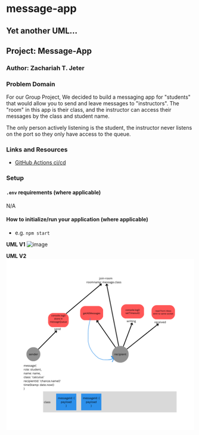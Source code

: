 # message-app
## Yet another UML...

## Project: Message-App

### Author: Zachariah T. Jeter

### Problem Domain
For our Group Project, We decided to build a messaging app for "students" that would allow you to send and leave messages to "instructors". The "room" in this app is their class, and the instructor can access their messages by the class and student name.

The only person actively listening is the student, the instructor never listens on the port so they only have access to the queue.

### Links and Resources

- [GitHub Actions ci/cd]()

### Setup

#### `.env` requirements (where applicable)

N/A

#### How to initialize/run your application (where applicable)

- e.g. `npm start`

**UML V1**
<img width="479" alt="image" src="https://user-images.githubusercontent.com/73040864/233517858-ac87e178-5d54-4e17-9918-a7a94c8bfc72.png">

**UML V2**
![UML for Messaging App](message-app.png)

